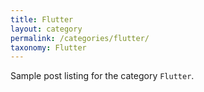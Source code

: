 ```yaml
---
title: Flutter
layout: category
permalink: /categories/flutter/
taxonomy: Flutter
---
```


Sample post listing for the category `Flutter`.

